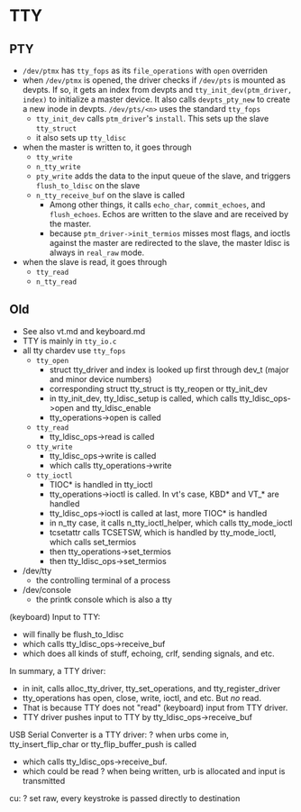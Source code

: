 TTY
===

## PTY

- `/dev/ptmx` has `tty_fops` as its `file_operations` with `open` overriden
- when `/dev/ptmx` is opened, the driver checks if `/dev/pts` is mounted as
  devpts.  If so, it gets an index from devpts and
  `tty_init_dev(ptm_driver, index)` to initialize a master device.  It also
  calls `devpts_pty_new` to create a new inode in devpts.  `/dev/pts/<n>` uses
  the standard `tty_fops`
  - `tty_init_dev` calls `ptm_driver`'s `install`.  This sets up the slave
    `tty_struct`
  - it also sets up `tty_ldisc`
- when the master is written to, it goes through
  - `tty_write`
  - `n_tty_write`
  - `pty_write` adds the data to the input queue of the slave, and triggers
    `flush_to_ldisc` on the slave
  - `n_tty_receive_buf` on the slave is called
    - Among other things, it calls `echo_char`, `commit_echoes`, and
      `flush_echoes`.  Echos are written to the slave and are received by the
      master.
    - because `ptm_driver->init_termios` misses most flags, and ioctls against
      the master are redirected to the slave, the master ldisc is always in
      `real_raw` mode.
- when the slave is read, it goes through
  - `tty_read`
  - `n_tty_read`

## Old

* See also vt.md and keyboard.md
* TTY is mainly in `tty_io.c`
* all tty chardev use `tty_fops`
  * `tty_open`
    * struct tty_driver and index is looked up first through dev_t (major and minor device numbers)
    * corresponding struct tty_struct is tty_reopen or tty_init_dev
    * in tty_init_dev, tty_ldisc_setup is called, which calls tty_ldisc_ops->open and tty_ldisc_enable
    * tty_operations->open is called
  * `tty_read`
    * tty_ldisc_ops->read is called
  * `tty_write`
    * tty_ldisc_ops->write is called
    * which calls tty_operations->write
  * `tty_ioctl`
    * TIOC* is handled in tty_ioctl
    * tty_operations->ioctl is called.  In vt's case, KBD* and VT_*  are handled
    * tty_ldisc_ops->ioctl is called at last, more TIOC* is handled
    * in n_tty case, it calls n_tty_ioctl_helper, which calls tty_mode_ioctl
    * tcsetattr calls TCSETSW, which is handled by tty_mode_ioctl, which calls set_termios
    * then tty_operations->set_termios
    * then tty_ldisc_ops->set_termios
* /dev/tty
  * the controlling terminal of a process
* /dev/console
  * the printk console which is also a tty


(keyboard) Input to TTY:
* will finally be flush_to_ldisc
* which calls tty_ldisc_ops->receive_buf
* which does all kinds of stuff, echoing, crlf, sending signals, and etc.

In summary, a TTY driver:
* in init, calls alloc_tty_driver, tty_set_operations, and tty_register_driver
* tty_operations has open, close, write, ioctl, and etc.  But _no_ read.
* That is because TTY does not "read" (keyboard) input from TTY driver.
* TTY driver pushes input to TTY by tty_ldisc_ops->receive_buf

USB Serial Converter is a TTY driver:
? when urbs come in, tty_insert_flip_char or tty_flip_buffer_push is called
* which calls tty_ldisc_ops->receive_buf.
* which could be read
? when being written, urb is allocated and input is transmitted

cu:
? set raw, every keystroke is passed directly to destination
